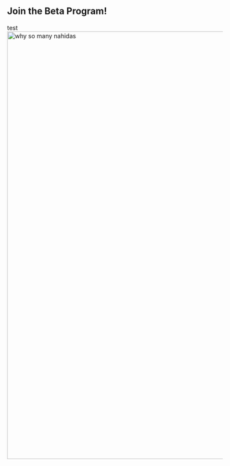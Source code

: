 ## Join the Beta Program!

test
<img src="https://cdn.mikandev.tech/public-assets/nihido.png" alt="why so many nahidas" width="1000"/>